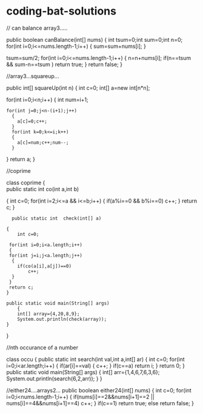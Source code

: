 # coding-bat-solutions


// can balance array3.....

public boolean canBalance(int[] nums)
{
  int tsum=0;int sum=0;int n=0;
  for(int i=0;i<=nums.length-1;i++)
  {
    sum=sum+nums[i];
  }
  
  tsum=sum/2;
  for(int i=0;i<=nums.length-1;i++)
  {
    n=n+nums[i];
    if(n==tsum && sum-n==tsum  )
    return true;
  }
  return false;
}


//array3...squareup...

public int[] squareUp(int n)
{
  int c=0; 
  int[] a=new int[n*n];
  
  for(int i=0;i<n;i++)
  {
    int num=i+1;
    
    for(int j=0;j<n-(i+1);j++)
      {
        a[c]=0;c++;
      }
      for(int k=0;k<=i;k++)
      {
        a[c]=num;c++;num--;
      }
  }
  return a;
}

//coprime

class coprime
{  
	public static int co(int a,int b)
	
  {
	int c=0;
	for(int i=2;i<=a && i<=b;i++)
	{
	if(a%i==0 && b%i==0)
	c++;
	}
	return c;
  }
  

      public static int  check(int[] a)
	
	{
		int c=0;
   
     for(int i=0;i<a.length;i++)
     {
     for(int j=i;j<a.length;j++)
      {
     	if(co(a[i],a[j])==0)
     		c++;
      }
	 }
	 return c;
    }
    
	public static void main(String[] args)
        {
    	int[] array={4,20,8,9};
        System.out.println(check(array));
	}
}



//nth occurance of a number


class occu
{
    public static int search(int val,int a,int[] ar)
	{
	int c=0;
       for(int i=0;i<ar.length;i++)
      {
      	if(ar[i]==val)
      	{
          c++;
      	}
      	if(c==a)
      	return i;
      }
      return 0;
	}
	public static void main(String[] args)
	 {
	 	int[] arr={1,4,6,7,6,3,6};
		System.out.println(search(6,2,arr));
	}
}


//either24....arrays2...
public boolean either24(int[] nums) {
  int c=0;
  for(int i=0;i<nums.length-1;i++)
  {
    if(nums[i]==2&&nums[i+1]==2 || nums[i]==4&&nums[i+1]==4)
    c++;
  }
  if(c==1)
  return true;
  else 
  return false;
}






